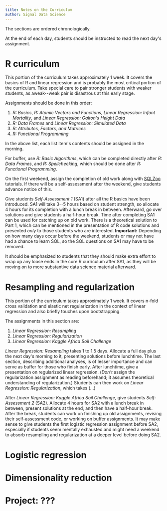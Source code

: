 ```yaml
---
title: Notes on the Curriculum
author: Signal Data Science
---
```


The sections are ordered chronologically.

At the end of each day, students should be instructed to read the next day's assignment.

R curriculum
============

This portion of the curriculum takes approximately 1 week. It covers the basics of R and linear regression and is probably the most critical portion of the curriculum. Take special care to pair stronger students with weaker students, as aweak--weak pair is disastrous at this early stage.

Assignments should be done in this order:

1. *R: Basics*, *R: Atomic Vectors and Functions*, *Linear Regression: Infant Mortality*, and *Linear Regression: Galton's Height Data*
2. *R: Data Frames* and *Linear Regression: Simulated Data*
3. *R: Attributes, Factors, and Matrices*
4. *R: Functional Programming*

In the above list, each list item's contents should be assigned in the morning.

For buffer, use *R: Basic Algorithms*, which can be completed directly after *R: Data Frames*, and *R: Spellchecking*, which should be done after *R: Functional Programming*.

On the first weekend, assign the completion of old work along with [SQLZoo](http://sqlzoo.net/) tutorials. If there will be a self-assessment after the weekend, give students advance notice of this.

Give students *Self-Assessment 1* (SA1) after all the R basics have been introduced. SA1 will take 3--5 hours based on student strength, so allocate 4 hours for its completion with a lunch break in between. Afterward, go over solutions and give students a half-hour break. Time after completing SA1 can be used for catching up on old work. There is a theoretical solution to Part 1, which can be mentioned in the presentation of R code solutions and presented *only* to those students who are interested. **Important:** Depending on how many days occur before the weekend, students or may not have had a chance to learn SQL, so the SQL questions on SA1 may have to be removed.

It should be emphasized to students that they should make extra effort to wrap up any loose ends in the core R curriculum after SA1, as they will be moving on to more substantive data science material afterward.

Resampling and regularization
=============================

This portion of the curriculum takes approximately 1 week. It covers n-fold cross validation and elastic net regularization in the context of linear regression and also briefly touches upon bootstrapping.

The assignments in this section are:

1. *Linear Regression: Resampling*
2. *Linear Regression: Regularization*
3. *Linear Regression: Kaggle Africa Soil Challenge*

*Linear Regression: Resampling* takes 1 to 1.5 days. Allocate a full day plus the next day's morning to it, presenting solutions before lunchtime. The last section, describing additional analyses, is of lesser importance and can serve as buffer for those who finish early. After lunchtime, give a presentation on regularized linear regression. (*Don't* assign the regularization assignment as reading beforehand; it assumes theoretical understanding of regularization.) Students can then work on *Linear Regression: Regularization*, which takes (...)

After *Linear Regression: Kaggle Africa Soil Challenge*, give students *Self-Assessment 2* (SA2). Allocate 4 hours for SA2 with a lunch break in between, present solutions at the end, and then have a half-hour break. After the break, students can work on finishing up old assignments, revising their self-assessment code, or working on buffer assignments. It may make sense to give students the first logistic regression assignment before SA2, especially if students seem mentally exhausted and might need a weekend to absorb resampling and regularization at a deeper level before doing SA2.

Logistic regression
===================

Dimensionality reduction
========================

Project: ???
============

